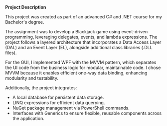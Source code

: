 **Project Description**

This project was created as part of an advanced C# and .NET course for my Bachelor's degree.

The assignment was to develop a Blackjack game using event-driven programming, leveraging delegates, events, and lambda expressions. The project follows a layered architecture that incorporates a Data Access Layer (DAL) and an Event Layer (EL), alongside additional class libraries (.DLL files).

For the GUI, I implemented WPF with the MVVM pattern, which separates the UI code from the business logic for modular, maintainable code. I chose MVVM because it enables efficient one-way data binding, enhancing modularity and testability.

Additionally, the project integrates:

- A local database for persistent data storage.
- LINQ expressions for efficient data querying.
- NuGet package management via PowerShell commands.
- Interfaces with Generics to ensure flexible, reusable components across the application.
